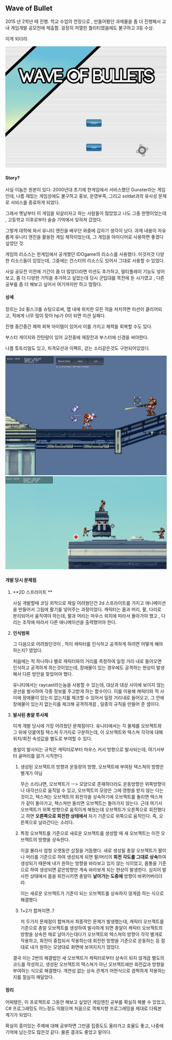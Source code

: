 ## Wave of Bullet

2015 년 2학년 때 진행. 학교 수업의 연장으로 , 만들어봤던 과제물을 좀 더 진행해서 교내 게임개발 공모전에 제출함.  굉장히 저열한 퀄리티였음에도 불구하고 3등 수상.

이게 되더라. 

<img src="./img/2.png" alt="img" style="zoom:67%;" />



#### Story?

사실 이놈은 원본이 있다. 2000년대 초기에 한게임에서 서비스했던 Gunster라는 게임인데, 나름 재밌는 게임성에도 불구하고 홍보, 운영부족, 그리고 soldat과의 유사성 문제로 서비스를 종료하게 되었다. 

그래서 옛날부터 이 게임을 되살리자고 하는 사람들이 많았었고 나도 그중 한명이었는데 , 고등학교 이후로부터 슬슬 기억에서 잊혀져 갔었다. 

그렇게 대학에 와서 유니티 엔진을 배우던 와중에 갑자기 생각이 났다. 과제 내용이 자유롭게 유니티 엔진을 활용한 게임 제작이었는데, 그 게임을 아이디어로 사용하면 좋겠다 싶었던 것.  

게임의 리소스는 한게임에서 공개했던  IDOgame의 리소스를 사용했다. 이것저것 다양한 리소스들이 있었는데, 그중에는 건스터의 리소스도 있어서 그대로 사용할 수 있었다.

사실 공모전 이전에 기간이 좀 더 많았더라면 미션도 추가하고, 멀티플레이 기능도 넣어보고, 좀 더 다양한 기믹을 추가하고 싶었는데 당시 군입대를 목전에 둔 시기였고 , 다른공부를 좀 더 해보고 싶어서 여기까지만 하고 멈췄다. 



#### 상세

장르는 2d 횡스크롤 슈팅으로써, 맵 내에 위치한 모든 적을 처치하면 미션이 클리어되고, 적에게 너무 많이 맞아 hp가 0이 되면 미션 실패다. 

진행 중간중간 체력 회복 아이템이 있어서 이를 가지고 체력을 회복할 수도 있다.

부스터 게이지와 잔탄량이 있어 교전중에 재장전과 부스터에 신경을 써야한다. 

나름 튜토리얼도 있고, 피격모션과 이펙트, 걷는 소리같은것도 구현되어있었다. 

<img src="./img/3.png" alt="img" style="zoom:67%;" />

<img src="./img/1.png" alt="img" style="zoom:67%;" />

#### 개발 당시 문제점

1. **2D 스프라이트 ** 

   사실 개발할때 코딩 외적으로 제일 어려웠던건 2d 스프라이트를 가지고 애니메이션을 만들어서 그림에 활기를 넣어주는 과정이었다. 캐릭터는 몸과 머리, 팔, 다리로 분리되어서 움직여야 하는데, 팔과 머리는 마우스 위치에 따라서 돌아가야 했고 , 다리는 조작에 따라서 다른 애니메이션을 출력했어야 한다. 

2. **인식범위**

   그 다음으로 어려웠던것이 , 적이 캐릭터를 인식하고 공격하게 하려면 어떻게 해야하는지? 였었다.  

   처음에는 적 하나하나 별로 캐릭터와의 거리를 측정하여 일정 거리 내로 들어오면 인식하고 공격하게 하는것이었는데, 장애물이 있는 경우에도 공격하는 현상이 발생해서 다른 방안을 찾았어야 했다. 

   유니티에서는 raycast라는놈을 사용할 수 있는데,  대상과 대상 사이에 보이지 않는 광선을 발사하여 각종 정보를 주고받게 하는 함수이다. 이를 이용해 캐릭터와 적 사이에 장애물이 있는지 없는지를 체크할 수 있어서 일정 거리내로 들어오고, 그 안에 장애물이 있는지 없는지를 체크해 공격하게끔 , 일종의 규칙을 만들어 준 셈이다. 

3. **발사된 총알 투사체** 

   이게 개발 당시에 가장 어려웠던 문제점이다. 유니티에서는 각 물체를 오브젝트와 그 위에 덧붙여질 텍스쳐 두가지로 구분하는데, 이 오브젝트와 텍스쳐 각각에 대해 위치/회전 속성값을 별도로 부여할 수 있다. 

   총알이 발사되는 규칙은 캐릭터로부터 마우스 커서 방향으로 발사되는데,  여기서부터 골머리를 앓기 시작한다.

   1. 생성된 오브젝트의 방향과 운동량의 방향, 오브젝트에 부여된 텍스쳐의 방향은 별개가 아님

      무슨 소리냐면, 오브젝트가  ㅡ> 모양으로 존재하더라도 운동방향은 위쪽방향이나 대각선으로 움직일 수 있고, 오브젝트의 모양은 그에 영향을 받지 않는 다는 것이고, 텍스쳐는 오브젝트의 회전각을 상속하기에 오브젝트를 돌리면 텍스쳐가 같이 돌아가고, 텍스쳐만 돌리면 오브젝트는 돌아가지 않는다.  근데 여기서 오브젝트가 위쪽 방향으로 움직이게 해뒀는데 오브젝트가 오른쪽으로 회전했다고 하면 **오른쪽으로 회전한 상태에서** 자기 기준으로 위쪽으로 움직인다. 즉, 오른쪽으로 날라간다는 소리다.  

   2. 특정 오브젝트를 기준으로 새로운 오브젝트를 생성할 때 새 오브젝트는 이전 오브젝트의 방향을 상속한다. 

      이걸 몰라서 엄청 오랫동안 삽질을 거듭했다. 새로 생성될 총알 오브젝트가 팔이나 머리를 기준으로 하여 생성되게 되면 팔/머리의 **회전 각도를 그대로 상속**하여 생성되기 때문에 내가 원하는 방향을 바라보고 있지 않는 식이었고, 몸통을 기준으로 하여 생성되면 같은방향만 계속 바라보게 되는 현상이 발생한다. 심지어 발사한 상태에서 몸을 회전시키면 총알이 **날아가는 도중에** 방향이 바뀌어버리더라. 

      이는 새로운 오브젝트가 기준이 되는 오브젝트를 상속하지 않게끔 하는 식으로 해결했다. 

   3. 1+2가 합쳐지면..? 

      저 두가지 문제점이 합쳐져서 최종적인 문제가 발생했는데, 캐릭터 오브젝트를 기준으로 총알 오브젝트를 생성하여 발사하게 되면 총알이 캐릭터 오브젝트의 방향을 상속한 채로 날아가는데다가 오브젝트와 텍스쳐의 방향이 각각 별개로 작용하고, 회전이 중첩되서 작용하는데 회전한 방향을 기준으로 운동하는 등 절대로 내가 원하는 모양대로 화면에 보여지지가 않았다. 

   결국 이는 2번의 해결법인 새 오브젝트가 캐릭터로부터 상속이 되지 않게끔 별도의 코드를 작성하고, 생성된 오브젝트의 텍스쳐가 아닌 오브젝트에만 회전값과 방향을 부여하는 식으로 해결했다. 개연성 없는 상속 관계가 어떤식으로 끔찍하게 작용하는지를 절실히 깨달았다 . 



#### 정리 

어찌됐든, 이 프로젝트로 그동안 해보고 싶었던 게임엔진 공부를 확실히 해볼 수 있었고, C# 프로그래밍도 어느정도 익혔으며 처음으로 객체지향 프로그래밍을 제대로 다뤄본 계기가 되었다. 

확실히 흥미있는 주제에 대해 공부하면 그만큼 집중도도 올라가고 효율도 좋고, 나중에 기억에 남는것도 많은것 같다. 물론 결과도 좋았고 말이다. 







